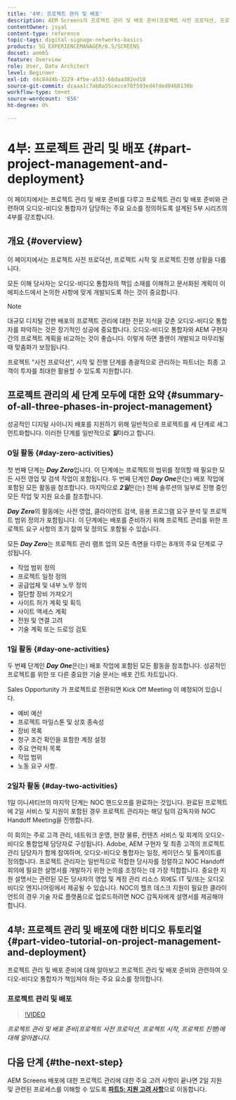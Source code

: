 ```yaml
---
title: '4부: 프로젝트 관리 및 배포'
description: AEM Screens의 프로젝트 관리 및 배포 준비(프로젝트 사전 프로덕션, 프로젝트 시작, 프로젝트 진행)에 대해 알아봅니다.
contentOwner: jsyal
content-type: reference
topic-tags: digital-signage-networks-basics
products: SG_EXPERIENCEMANAGER/6.5/SCREENS
docset: aem65
feature: Overview
role: User, Data Architect
level: Beginner
exl-id: d4c84d4b-3229-4fbe-a533-66daa382ed10
source-git-commit: dcaaa1c7ab0a55cecce70f593ed4fded8468130b
workflow-type: tm+mt
source-wordcount: '656'
ht-degree: 0%

---
```


# 4부: 프로젝트 관리 및 배포 {#part-project-management-and-deployment}

이 페이지에서는 프로젝트 관리 및 배포 준비를 다루고 프로젝트 관리 및 배포 준비와 관련하여 오디오-비디오 통합자가 담당하는 주요 요소를 정의하도록 설계된 5부 시리즈의 4부를 강조합니다.

## 개요 {#overview}

이 페이지에서는 프로젝트 사전 프로덕션, 프로젝트 시작 및 프로젝트 진행 상황을 다룹니다.

모든 이해 당사자는 오디오-비디오 통합자의 책임 소재를 이해하고 문서화된 계획이 이 에피소드에서 논의한 사항에 맞게 개발되도록 하는 것이 중요합니다.

>[!NOTE]
>
>대규모 디지털 간판 배포의 프로젝트 관리에 대한 전문 지식을 갖춘 오디오-비디오 통합자를 파악하는 것은 장기적인 성공에 중요합니다. 오디오-비디오 통합자와 AEM 구현자 간의 프로젝트 계획을 비교하는 것이 좋습니다. 이렇게 하면 플랜이 개발되고 마무리될 때 맞춤화가 보장됩니다.
>
>프로젝트 &quot;사전 프로덕션&quot;, 시작 및 진행 단계를 총괄적으로 관리하는 파트너는 최종 고객이 투자를 최대한 활용할 수 있도록 지원합니다.

## 프로젝트 관리의 세 단계 모두에 대한 요약 {#summary-of-all-three-phases-in-project-management}

성공적인 디지털 사이니지 배포를 지원하기 위해 일반적으로 프로젝트를 세 단계로 세그먼트화합니다. 이러한 단계를 일반적으로 ***일***&#x200B;이라고 합니다.

### 0일 활동 {#day-zero-activities}

첫 번째 단계는 ***Day Zero***&#x200B;입니다. 이 단계에는 프로젝트의 범위를 정의할 때 필요한 모든 사전 영업 및 검색 작업이 포함됩니다. 두 번째 단계인 ***Day One***&#x200B;은(는) 배포 작업에 포함된 모든 활동을 참조합니다. 마지막으로 ***2일***&#x200B;은(는) 전체 솔루션의 일부로 진행 중인 모든 작업 및 지원 요소를 참조합니다.

***Day Zero***&#x200B;의 활동에는 사전 영업, 클라이언트 검색, 응용 프로그램 요구 분석 및 프로젝트 범위 정의가 포함됩니다. 이 단계에는 배포를 준비하기 위해 프로젝트 관리를 위한 프로젝트 요구 사항의 초기 참여 및 정의도 포함될 수 있습니다.

모든 ***Day Zero***&#x200B;는 프로젝트 관리 램프 업의 모든 측면을 다루는 8개의 주요 단계로 구성됩니다.

* 작업 범위 정의
* 프로젝트 일정 정의
* 공급업체 및 내부 노무 정의
* 절단할 장비 가져오기
* 사이트 허가 계획 및 획득
* 사이트 액세스 계획
* 전원 및 연결 고려
* 기술 계획 또는 드로잉 검토

### 1일 활동 {#day-one-activities}

두 번째 단계인 ***Day One***&#x200B;은(는) 배포 작업에 포함된 모든 활동을 참조합니다. 성공적인 프로젝트를 위한 또 다른 중요한 기술 문서는 배포 간트 차트입니다.

Sales Opportunity 가 프로젝트로 전환되면 Kick Off Meeting 이 예정되어 있습니다.

* 예비 예산
* 프로젝트 마일스톤 및 상호 종속성
* 장비 목록
* 청구 조건 확인을 포함한 계정 설정
* 주요 연락처 목록
* 작업 범위
* 노동 요구 사항.

### 2일차 활동 {#day-two-activities}

1일 이니셔티브의 마지막 단계는 NOC 핸드오프를 완료하는 것입니다. 완료된 프로젝트에 2일 서비스 및 지원이 포함된 경우 프로젝트 관리자는 해당 팀의 감독자와 NOC Handoff Meeting을 진행합니다.

이 회의는 주로 고객 관리, 네트워크 운영, 현장 물류, 컨텐츠 서비스 및 회계의 오디오-비디오 통합업체 담당자로 구성됩니다. Adobe, AEM 구현자 및 최종 고객의 프로젝트 관리 담당자가 함께 참여하며, 오디오-비디오 통합자는 일정, 케이던스 및 톨게이트를 정의합니다. 프로젝트 관리자는 일반적으로 적합한 당사자를 정렬하고 NOC Handoff 회의에 필요한 설명서를 개발하기 위한 논의를 조정하는 데 가장 적합합니다. 중요한 지원 설명서는 관련된 모든 당사자의 영업 및 계정 관리 리소스 외에도 IT 및/또는 오디오 비디오 엔지니어링에서 제공될 수 있습니다. NOC의 헬프 데스크 지원이 필요한 클라이언트의 경우 기술 자료 플랫폼으로 업로드하려면 NOC 감독자에게 설명서를 제공해야 합니다.

## 4부: 프로젝트 관리 및 배포에 대한 비디오 튜토리얼 {#part-video-tutorial-on-project-management-and-deployment}

프로젝트 관리 및 배포 준비에 대해 알아보고 프로젝트 관리 및 배포 준비와 관련하여 오디오-비디오 통합자가 책임져야 하는 주요 요소를 정의합니다.

### 프로젝트 관리 및 배포

>[!VIDEO](https://video.tv.adobe.com/v/32796?captions=kor)

*프로젝트 관리 및 배포 준비(프로젝트 사전 프로덕션, 프로젝트 시작, 프로젝트 진행)에 대해 알아봅니다.*

## 다음 단계 {#the-next-step}

AEM Screens 배포에 대한 프로젝트 관리에 대한 주요 고려 사항이 끝나면 2일 지원 및 관련된 프로세스를 이해할 수 있도록 **[파트5: 지원 고려 사항](support-considerations.md)**&#x200B;으로 이동합니다.

